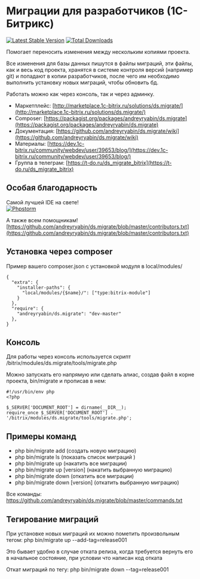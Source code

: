 # Миграции для разработчиков (1С-Битрикс) #
[![Latest Stable Version](https://poser.pugx.org/andreyryabin/ds.migrate/v/stable.svg)](https://packagist.org/packages/andreyryabin/ds.migrate/)
[![Total Downloads](https://img.shields.io/packagist/dt/andreyryabin/ds.migrate.svg?style=flat)](https://packagist.org/packages/andreyryabin/ds.migrate)

Помогает переносить изменения между нескольким копиями проекта.

Все изменения для базы данных пишутся в файлы миграций, эти файлы, как и весь код проекта, хранятся в системе контроля версий (например git) и попадают в копии разработчиков, после чего им необходимо выполнить установку новых миграций, чтобы обновить бд.

Работать можно как через консоль, так и через админку.

* Маркетплейс: [http://marketplace.1c-bitrix.ru/solutions/ds.migrate/](http://marketplace.1c-bitrix.ru/solutions/ds.migrate/)
* Composer: [https://packagist.org/packages/andreyryabin/ds.migrate](https://packagist.org/packages/andreyryabin/ds.migrate)
* Документация: [https://github.com/andreyryabin/ds.migrate/wiki](https://github.com/andreyryabin/ds.migrate/wiki)
* Материалы: [https://dev.1c-bitrix.ru/community/webdev/user/39653/blog/](https://dev.1c-bitrix.ru/community/webdev/user/39653/blog/)
* Группа в телеграм: [https://t-do.ru/ds_migrate_bitrix](https://t-do.ru/ds_migrate_bitrix)

Особая благодарность
-------------------------
Самой лучшей IDE на свете!\
[![Phpstorm](https://raw.githubusercontent.com/wiki/andreyryabin/ds.migrate/assets/phpstorm.png)](https://www.jetbrains.com/?from=ds.migrate)

А также всем помощникам!\
[https://github.com/andreyryabin/ds.migrate/blob/master/contributors.txt](https://github.com/andreyryabin/ds.migrate/blob/master/contributors.txt)


Установка через composer
-------------------------
Пример вашего composer.json с установкой модуля в local/modules/
```
{
  "extra": {
    "installer-paths": {
      "local/modules/{$name}/": ["type:bitrix-module"]
    }
  },
  "require": {
    "andreyryabin/ds.migrate": "dev-master"
  },
}

```

Консоль
-------------------------
Для работы через консоль используется скрипт 
/bitrix/modules/ds.migrate/tools/migrate.php

Можно запускать его напрямую или сделать алиас, 
создав файл в корне проекта, bin/migrate и прописав в нем:

```
#!/usr/bin/env php
<?php

$_SERVER['DOCUMENT_ROOT'] = dirname(__DIR__);
require_once $_SERVER['DOCUMENT_ROOT'] . '/bitrix/modules/ds.migrate/tools/migrate.php';

```

Примеры команд
-------------------------
* php bin/migrate add (создать новую миграцию)
* php bin/migrate ls  (показать список миграций )
* php bin/migrate up (накатить все миграции) 
* php bin/migrate up [version] (накатить выбранную миграцию)
* php bin/migrate down (откатить все миграции)
* php bin/migrate down [version] (откатить выбранную миграцию)

Все команды: https://github.com/andreyryabin/ds.migrate/blob/master/commands.txt


Тегирование миграций
-------------------------
При установке новых миграций их можно пометить произвольным тегом: 
php bin/migrate up --add-tag=release001

Это бывает удобно в случае отката релиза, когда требуется вернуть его в начальное состояние, 
при условии что написан код отката 

Откат миграций по тегу:
php bin/migrate down --tag=release001
